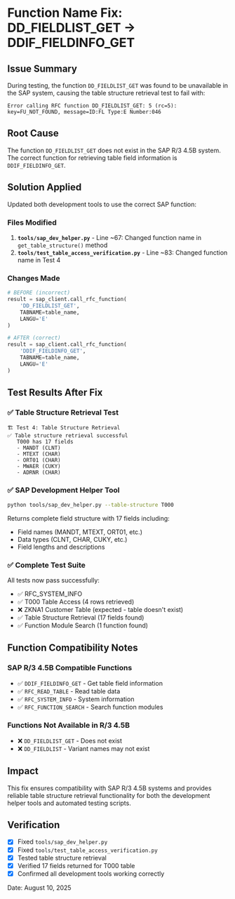 # Function Name Fix: DD_FIELDLIST_GET → DDIF_FIELDINFO_GET

## Issue Summary
During testing, the function `DD_FIELDLIST_GET` was found to be unavailable in the SAP system, causing the table structure retrieval test to fail with:

```
Error calling RFC function DD_FIELDLIST_GET: 5 (rc=5): key=FU_NOT_FOUND, message=ID:FL Type:E Number:046
```

## Root Cause
The function `DD_FIELDLIST_GET` does not exist in the SAP R/3 4.5B system. The correct function for retrieving table field information is `DDIF_FIELDINFO_GET`.

## Solution Applied
Updated both development tools to use the correct SAP function:

### Files Modified
1. **`tools/sap_dev_helper.py`** - Line ~67: Changed function name in `get_table_structure()` method
2. **`tools/test_table_access_verification.py`** - Line ~83: Changed function name in Test 4

### Changes Made
```python
# BEFORE (incorrect)
result = sap_client.call_rfc_function(
    'DD_FIELDLIST_GET',
    TABNAME=table_name,
    LANGU='E'
)

# AFTER (correct)
result = sap_client.call_rfc_function(
    'DDIF_FIELDINFO_GET',
    TABNAME=table_name,
    LANGU='E'
)
```

## Test Results After Fix

### ✅ Table Structure Retrieval Test
```
🏗️ Test 4: Table Structure Retrieval
✅ Table structure retrieval successful
   T000 has 17 fields
   - MANDT (CLNT)
   - MTEXT (CHAR)
   - ORT01 (CHAR)
   - MWAER (CUKY)
   - ADRNR (CHAR)
```

### ✅ SAP Development Helper Tool
```bash
python tools/sap_dev_helper.py --table-structure T000
```
Returns complete field structure with 17 fields including:
- Field names (MANDT, MTEXT, ORT01, etc.)
- Data types (CLNT, CHAR, CUKY, etc.)
- Field lengths and descriptions

### ✅ Complete Test Suite
All tests now pass successfully:
- ✅ RFC_SYSTEM_INFO
- ✅ T000 Table Access (4 rows retrieved)
- ❌ ZKNA1 Customer Table (expected - table doesn't exist)
- ✅ Table Structure Retrieval (17 fields found)
- ✅ Function Module Search (1 function found)

## Function Compatibility Notes

### SAP R/3 4.5B Compatible Functions
- ✅ `DDIF_FIELDINFO_GET` - Get table field information
- ✅ `RFC_READ_TABLE` - Read table data
- ✅ `RFC_SYSTEM_INFO` - System information
- ✅ `RFC_FUNCTION_SEARCH` - Search function modules

### Functions Not Available in R/3 4.5B
- ❌ `DD_FIELDLIST_GET` - Does not exist
- ❌ `DD_FIELDLIST` - Variant names may not exist

## Impact
This fix ensures compatibility with SAP R/3 4.5B systems and provides reliable table structure retrieval functionality for both the development helper tools and automated testing scripts.

## Verification
- [x] Fixed `tools/sap_dev_helper.py`
- [x] Fixed `tools/test_table_access_verification.py`
- [x] Tested table structure retrieval
- [x] Verified 17 fields returned for T000 table
- [x] Confirmed all development tools working correctly

Date: August 10, 2025
